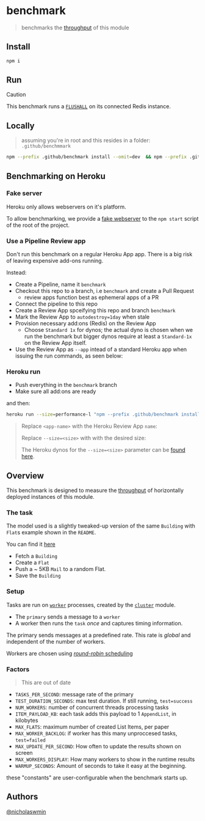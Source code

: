 # benchmark

> benchmarks the [throughput][throughput] of this module

## Install

```bash
npm i
```

## Run

> [!CAUTION]
> This benchmark runs a [`FLUSHALL`][flushall] on its connected Redis instance.

## Locally

> assuming you're in root and this resides in a folder: `.github/benchmmark`

```bash
npm --prefix .github/benchmark install --omit=dev  && npm --prefix .github/benchmark start
```


## Benchmarking on Heroku


### Fake server

Heroku only allows webservers on it's platform.

To allow benchmarking, we provide a [fake webserver][fake-server]
to the `npm start` script of the root of the project.

### Use a Pipeline Review app

Don't run this benchmark on a regular Heroku App app.
There is a big risk of leaving expensive add-ons running.

Instead:

- Create a Pipeline, name it `benchmark`
- Checkout this repo to a branch, i.e `benchmark` and create a Pull Request
  - review apps function best as ephemeral apps of a PR
- Connect the pipeline to this repo
- Create a Review App spceifying this repo and branch `benchmark`
- Mark the Review App to `autodestroy=1day` when stale
- Provision necessary add:ons (Redis) on the Review App
  - Choose `Standard 1x` for dynos; the actual  dyno is chosen when we
    run the benchmark but bigger dynos require at least a `Standard-1x`
    on the Review App itself.
- Use the Review App as `--app` intead of a standard Heroku app when issuing
  the run commands, as seen below:

### Heroku run

- Push everything in the `benchmark` branch
- Make sure all add:ons are ready

and then:

```bash
heroku run --size=performance-l "npm --prefix .github/benchmark install --omit=dev  && npm --prefix .github/benchmark start" --app benchmark
```

> Replace `<app-name>` with the Heroku Review App `name`:
>
> Replace `--size=<size>` with with the desired size:
>
> The Heroku dynos for the `--size=<size>` parameter can be [found here][dynos].

## Overview

This benchmark is designed to measure the [throughput][throughput]
of horizontally deployed instances of this module.

### The task

The model used is a slightly tweaked-up version of the same `Building` with
`Flat`s example shown in the `README`.

You can find it [here][test-data]

- Fetch a `Building`
- Create a `Flat`
- Push a ~ 5KB `Mail` to a random Flat.
- Save the `Building`

### Setup

Tasks are run on [`worker`][worker] processes, created by the
[`cluster`][cluster] module.

- The `primary` sends a message to a `worker`
- A worker then runs the `task` *once* and captures timing information.

The primary sends messages at a predefined rate.
This rate is *global* and independent of the number of workers.

Workers are chosen using [*round-robin* scheduling][round-robin]

### Factors

> This are out of date

- `TASKS_PER_SECOND`: message rate of the primary
- `TEST_DURATION_SECONDS`: max test duration. If still running, `test=success`
- `NUM_WORKERS`: number of concurrent threads processing tasks
- `ITEM_PAYLOAD_KB`: each task adds this payload to 1 `AppendList`, in kilobytes
- `MAX_FLATS`: maximum number of created List Items, per paper
- `MAX_WORKER_BACKLOG`: if worker has this many unproccesed tasks, `test=failed`
- `MAX_UPDATE_PER_SECOND`: How often to update the results shown on screen
- `MAX_WORKERS_DISPLAY`: How many workers to show in the runtime results
- `WARMUP_SECONDS`: Amount of seconds to take it easy at the beginning.

these "constants" are user-configurable when the benchmark starts up.

## Authors

[@nicholaswmin][nicholaswmin]

[round-robin]: https://en.wikipedia.org/wiki/Round-robin_scheduling
[cluster]: https://nodejs.org/api/cluster.html
[worker]: https://nodejs.org/api/cluster.html#class-worker
[nicholaswmin]: https://github.com/nicholaswmin
[flushall]: https://redis.io/docs/latest/commands/flushall/
[throughput]: https://en.wikipedia.org/wiki/Network_throughput
[dynos]: https://devcenter.heroku.com/articles/limits#dynos
[fake-server]: bench/fake-server.js
[test-data]: /test/util/model/index.js
